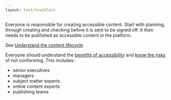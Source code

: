 ```yaml
---
layout: text/textblock
---
```


Everyone is responsible for creating accessible content. Start with planning, through creating and checking before it is sent to be signed off. It then needs to be published as accessible content in the platform.

See [Understand the content lifecycle]()

Everyone should understand the [benefits of accessibility](https://www.w3.org/WAI/perspectives/) and [know the risks](/content-strategy/accessible-content/consequences-risk/) of not conforming. This includes:

- senior executives
- managers
- subject matter experts
- online content experts
- publishing teams
